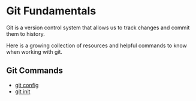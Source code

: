 # Git Fundamentals

Git is a version control system that allows us to track changes and commit them to history.

Here is a growing collection of resources and helpful commands to know when working with git.  

## Git Commands
- [git config](./commands/Config.md)
- [git init](./commands/Init.md)